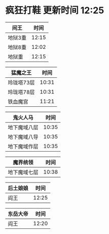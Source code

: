# 疯狂打鞋 更新时间 12:25

| 间王   | 时间    |
|--------|-------|
| 地狱3重 | 12:15 |
| 地狱8重 | 12:02 |
| 地狱重 | 12:15 |

| 猛魔之王   | 时间    |
|--------|-------|
| 玲珑塔73层 | 10:31 |
| 玲珑塔78层 | 10:31 |
| 铁血魔宫 | 11:21 |

| 鬼火人马   | 时间    |
|--------|-------|
| 地下魔域八层 | 10:35 |
| 地下魔域八导 | 10:35 |
| 地下魔域作层 | 10:35 |

| 魔界统领   | 时间    |
|--------|-------|
| 地下魔域七层 | 10:38 |

| 后土娘娘   | 时间    |
|--------|-------|
| 阎王 | 12:25 |

| 东岳大帝   | 时间    |
|--------|-------|
| 阎王 | 12:20 |